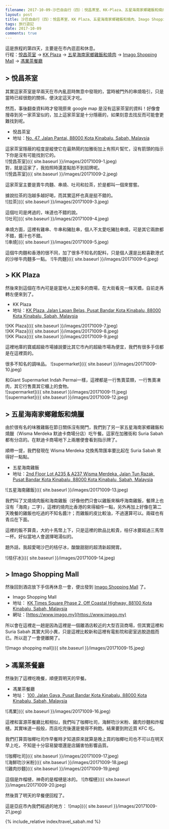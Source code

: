 ```yaml
---
filename: 2017-10-09-沙巴自由行（四）：悅昌茶室、KK-Plaza、五星海南家鄉雞飯和燒肉、Imago-Shopping-Mall、馮業茶餐廳.md
layout: post
title: 沙巴自由行（四）：悅昌茶室、KK Plaza、五星海南家鄉雞飯和燒肉、Imago Shopping Mall、馮業茶餐廳
tags: 旅行遊記
date: 2017-10-09
comments: true
---
```


這是旅程的第四天，主要是在市內逛逛和休息。  
行程：[悅昌茶室](https://www.google.com/maps/search/88000+Pusat+Bandar+Kota+Kinabalu%0A47,+Jalan+Pantai/data=!4m2!2m1!4b1?dg=dbrw&newdg=1) -> [KK Plaza](https://www.google.com.hk/maps/search/kk+plaza/data=!4m2!2m1!4b1?sa=X&hl=en-hk) -> [五星海南家鄉雞飯和燒肉](https://www.google.com.hk/maps/place//data=!4m2!3m1!1s0x323b6988b50f8ceb:0xd166ed348d3222e6?sa=X&hl=en-hk) ->  [Imago Shopping Mall](https://www.google.com.hk/maps/place//data=!4m2!3m1!1s0x323b69bf9343041b:0x33802475c032cd8c?sa=X&hl=en-hk) -> [馮業茶餐廳](https://www.google.com.hk/maps/place//data=!4m2!3m1!1s0x323b698580dc21b7:0xd6d549c846791539?sa=X&hl=en-hk)

## > 悅昌茶室

其實這家茶室是早兩天在市內亂逛時無意中發現的，當時被門外的串燒吸引，只是當時已經很飽的關係，便決定這天才吃。

然而，事後翻查資料時才發現原來 google map 是沒有這家茶室的資料！好像會搜尋到另一家茶室似的，加上這家茶室是十分隱蔽的，如果刻意去找反而可能會更難找到呢。

* 悅昌茶室
* 地址：[No. 47, Jalan Pantai, 88000 Kota Kinabalu, Sabah, Malaysia](https://www.google.com/maps/search/88000+Pusat+Bandar+Kota+Kinabalu%0A47,+Jalan+Pantai/data=!4m2!2m1!4b1?dg=dbrw&newdg=1)

這家茶室隱蔽的程度是縱使它在最熱鬧的加雅街加上有照片幫忙，沒有箭頭的指示下你是沒有可能找到它的。  
![悅昌茶室]({{ site.baseurl }}/images/20171009-1.jpeg)  
對，就是這家了，我拍照時還差點拍不到招牌呢。  
![悅昌茶室]({{ site.baseurl }}/images/20171009-2.jpeg)  

這家茶室主要是賣牛肉麵、串燒、吐司和拉茶，於是都叫一個來嘗嘗。

據說拉茶的泡越多越好喝，而其實這杯也真是挺不錯的。  
![拉茶]({{ site.baseurl }}/images/20171009-3.jpeg)  

這個吐司是烤過的，味道也不錯的說。  
![吐司]({{ site.baseurl }}/images/20171009-4.jpeg)  

串燒方面，這裡有雞串、牛串和豬肚串，個人不太愛吃豬肚串燒，可是其它兩款都不錯，醬汁也不錯。  
![串燒]({{ site.baseurl }}/images/20171009-5.jpeg)  

這個牛肉麵和香港的很不同，加了很多不知名的配料，只是個人還是比較喜歡港式的沙嗲牛肉麵多一點。
![牛肉麵]({{ site.baseurl }}/images/20171009-6.jpeg)  

## > KK Plaza

然後來到這個在市內可是是當地人比較多的商場，在大街看見一條天橋，自前走再轉左便來到了。

* KK Plaza
* 地址：[KK Plaza, Jalan Lapan Belas, Pusat Bandar Kota Kinabalu, 88000 Kota Kinabalu, Sabah, Malaysia](https://www.google.com.hk/maps/search/kk+plaza/data=!4m2!2m1!4b1?sa=X&hl=en-hk)

![KK Plaza]({{ site.baseurl }}/images/20171009-7.jpeg)  
![KK Plaza]({{ site.baseurl }}/images/20171009-8.jpeg)  
![KK Plaza]({{ site.baseurl }}/images/20171009-9.jpeg)  

這裡地庫的寶威超級市場據說要比其它市內的超級市場為便宜，我們有很多手信都是在這裡買的。

很多不知名的調味品。
![supermarket]({{ site.baseurl }}/images/20171009-10.jpeg)  

和Giant Supermarket Indah Permai一樣，這裡都是一行售賣菜類，一行售賣凍肉，其它行售賣其它櫃上的食物。  
![supermarket]({{ site.baseurl }}/images/20171009-11.jpeg)  
![supermarket]({{ site.baseurl }}/images/20171009-12.jpeg)  

## > 五星海南家鄉雞飯和燒臘
由於很有名的味雅雞飯在節日關係沒有開門，我們到了另一家五星海南家鄉雞飯和燒臘（Wisma Merdeka 默迪卡商場分店）吃午餐。這家在加雅街和 Suria Sabah 都有分店的。在默迪卡商場地下上兩層便會看到指示牌了。

順帶一提，我們發現在 Wisma Merdeka 兌換馬幣匯率要比起在 Suria Sabah 來得好一點點。

* 五星海南雞飯
* 地址：[2nd Floor Lot A235 & A237 Wisma Merdeka, Jalan Tun Razak, Pusat Bandar Kota Kinabalu, 88000 Kota Kinabalu, Sabah, Malaysia](https://www.google.com.hk/maps/place//data=!4m2!3m1!1s0x323b6988b50f8ceb:0xd166ed348d3222e6?sa=X&hl=en-hk)

![五星海南雞飯]({{ site.baseurl }}/images/20171009-13.jpeg)  

我們叫了叉燒燒肉飯和海南雞飯（好像他們只會以雞飯來稱呼海南雞飯，餐牌上也沒有「海南」二字），這裡的燒肉比香港的來得細件一點，另外再加上好像在第二天晚餐的雞飯也吃過的不知名醬汁；而雞飯的皮比較油，不過還算可以。兩碟也有青瓜在下面。

這裡的飯不算貴，大約十馬幣上下，只是這裡的飲品比較貴，桔仔冰要超過三馬幣一杯。好似當地人會選擇喝湯似的。

題外話，我超愛喝沙巴的桔仔冰，酸酸甜甜的超清新超開胃。

![桔仔冰]({{ site.baseurl }}/images/20171009-14.jpeg)  

## > Imago Shopping Mall
然後回到酒店放下手信再休息一會，便出發到 [Imago Shopping Mall](https://www.imago.my) 了。

* Imago Shopping Mall
* 地址： [KK Times Square Phase 2, Off Coastal Highway, 88100 Kota Kinabalu, Sabah, Malaysia](https://www.google.com.hk/maps/place//data=!4m2!3m1!1s0x323b69bf9343041b:0x33802475c032cd8c?sa=X&hl=en-hk)
* 網址：[https://www.imago.my](https://www.imago.my)

所以會在這裡走一趟是因為這裡是一個離酒店較近的大型百貨商場，但其實這裡和 Suria Sabah 其實大同小異，只是這裡比較新和這裡有電影院和密室逃脫遊戲而已。所以逛了一會便離開了。

![Imago shopping mall]({{ site.baseurl }}/images/20171009-15.jpeg)  

## > 馮業茶餐廳

然後到了這裡吃晚餐，順便買明天的早餐。

* 馮業茶餐廳
* 地址： [100, Jalan Gaya, Pusat Bandar Kota Kinabalu, 88000 Kota Kinabalu, Sabah, Malaysia](https://www.google.com.hk/maps/place//data=!4m2!3m1!1s0x323b698580dc21b7:0xd6d549c846791539?sa=X&hl=en-hk)

![馮業]({{ site.baseurl }}/images/20171009-16.jpeg)  

這裡和富源茶餐廳比較相似，我們叫了咖椰吐司，海鮮叻沙米粉、雞肉炒麵和炸榴槤。其實味道一般般，而且吃完後還是覺得不夠飽。結果要到附近買 KFC 吃。

我們打算買咖椰吐司作早餐時才知道原來就算是晚上買的咖椰吐司也不可以在明天早上吃，不知是十分容易變壞還是店鋪害怕影響品質。

![咖椰吐司]({{ site.baseurl }}/images/20171009-17.jpeg)  
![海鮮叻沙米粉]({{ site.baseurl }}/images/20171009-18.jpeg)  
![雞肉炒麵]({{ site.baseurl }}/images/20171009-19.jpeg)  

這個是炸榴槤，神奇的是榴槤是冰的。 
![炸榴槤]({{ site.baseurl }}/images/20171009-20.jpeg)  

然後買了明天的早餐便回程了。

這是亞庇市內我們經過的地方：
![map]({{ site.baseurl }}/images/20171009-21.jpeg)  

{% include_relative index/travel_sabah.md %}
